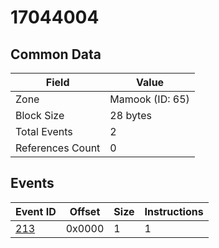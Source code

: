 # 17044004

## Common Data

| Field            | Value           |
|------------------|-----------------|
| Zone             | Mamook (ID: 65) |
| Block Size       | 28 bytes        |
| Total Events     | 2               |
| References Count | 0               |

## Events

| Event ID        | Offset   |   Size |   Instructions |
|-----------------|----------|--------|----------------|
| [213](./213.md) | 0x0000   |      1 |              1 |
